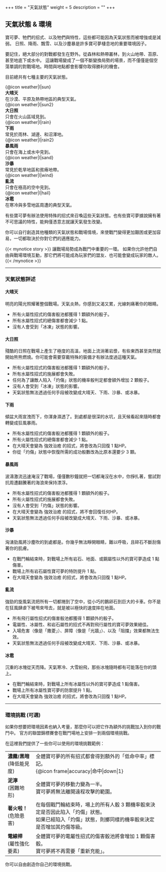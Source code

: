 +++
title = "天氣狀態"
weight = 5
description = ""
+++

## 天氣狀態 & 環境
寶可夢、牠們的招式、以及牠們與特性，這些都可能因為天氣狀態而被增強或是減弱。
日照、降雨、飄雪、以及沙塵暴是許多寶可夢棲息地的重要環境因子。

要記住，絕大部分的對戰都發生在野外。從森林和熱帶叢林，到火山地帶、苔原、甚至地底下或水中。
這讓戰場變成了一個不斷變換局勢的場景，而不僅僅是個空蕩單調的對戰場地。時間與地點都會影響你取得勝利的機會。

目前總共有七種主要的天氣狀態。

<div class="iconDesc-container">
  <div class="iconDesc-item">{@icon weather|l|sun}</div>
  <div class="iconDesc-item">
    <b>大晴天</b><br/>
    在沙漠、平原及熱帶地區的典型天氣。
  </div>
</div>
<div class="iconDesc-container">
  <div class="iconDesc-item">{@icon weather|l|sun2}</div>
  <div class="iconDesc-item">
    <b>大日照</b><br/>
    只會在火山區域見到。
  </div>
</div>
<div class="iconDesc-container">
  <div class="iconDesc-item">{@icon weather|l|rain}</div>
  <div class="iconDesc-item">
    <b>下雨</b><br/>
    常見於雨林、湖邊、和沼澤地。
  </div>
</div>
<div class="iconDesc-container">
  <div class="iconDesc-item">{@icon weather|l|rain2}</div>
  <div class="iconDesc-item">
    <b>暴風雨 </b><br/>
    只會在海上或水中見到。
  </div>
</div>
<div class="iconDesc-container">
  <div class="iconDesc-item">{@icon weather|l|sand}</div>
  <div class="iconDesc-item">
    <b>沙暴 </b><br/>
    常見於乾旱地區和貧瘠地帶。    
  </div>
</div>
<div class="iconDesc-container">
  <div class="iconDesc-item">{@icon weather|l|wind}</div>
  <div class="iconDesc-item">
    <b>亂流 </b><br/>
    只會在極高的空中見到。
  </div>
</div>
<div class="iconDesc-container">
  <div class="iconDesc-item">{@icon weather|l|hail}</div>
  <div class="iconDesc-item">
    <b>冰雹 </b><br/>
    在寒冷與多雪地區周遭的典型天氣。
  </div>
</div>

有些寶可夢有辦法使用特殊的招式來召喚這些天氣狀態。也有些寶可夢據說擁有著不可思議的特性，能夠僅憑意志就讓天氣發生改變。

你可以自行創造其他種類的天氣狀態和戰場情境，來使戰鬥變得更加艱困或更加容易，一切都取決於你對它們的適應能力。

{{< mynotice story >}}
讓戰場局勢成為戰鬥中重要的一環。
如果你允許他們自由與戰場環境互動，那它們將可能成為玩家們的盟友、也可能會變成玩家的敵人。
{{< /mynotice >}}


---
### 天氣狀態詳述
<div class="Frame">

#### <div class='icon weather sun'>大晴天</div>
明亮的陽光照耀著整個戰場。天氣炎熱，你感到又渴又累，光線刺痛著你的眼睛。
* 所有火屬性招式的傷害骰池都獲得 1 顆額外的骰子。
* 所有水屬性招式的總傷害都會減少 1 點。
* 沒有人會受到「冰凍」狀態的影響。
</div>
<div class="Frame">

#### <div class='icon weather sun2'>大日照</div>
殘酷的日照在戰場上產生了極度的高溫，地面上流淌著岩漿，有些東西甚至突然就開始熊熊燃燒。你可能會需要穿戴特殊的裝備才有辦法度過這種天氣。
* 所有火屬性招式的傷害骰池都獲得 1 顆額外的骰子。
* 所有水屬性招式的施展都會失敗。
* 任何為了讓敵人陷入「灼傷」狀態的機率骰判定都會額外增加 2 顆骰子。
* 沒有人會受到「冰凍」狀態的影響。
* 天氣狀態無法透過任何手段被改變成大晴天、下雨、沙暴、或冰暴。
</div>
<div class="Frame">

#### <div class='icon weather rain'>下雨</div>
傾盆大雨宣洩而下，你渾身濕透了。到處都是很深的水坑，且天候看起來隨時都會轉變成狂風暴雨。
* 所有水屬性招式的傷害骰池都獲得 1 顆額外的骰子。
* 所有火屬性招式的總傷害都會減少 1 點。
* 在大晴天會變為 強效治癒 的招式，將會改為只回復 1 點HP。
* 你從「灼傷」狀態中恢復所需的成功骰數改為比原本還要少 3 顆。
</div>
<div class="Frame">

#### <div class='icon weather rain2'>暴風雨</div>
波濤激流迅速淹沒了戰場，僅僅數秒鐘就把一切都淹沒在水中，你掙扎著，嘗試對抗周遭翻騰著的海浪來保持漂浮。
* 所有水屬性招式的傷害骰池都獲得 1 顆額外的骰子。
* 所有火屬性招式的施展都會失敗。
* 沒有人會受到「灼傷」狀態的影響。
* 在大晴天會變為 強效治癒 的招式，將不會回復任何HP。
* 天氣狀態無法透過任何手段被改變成大晴天、下雨、沙暴、或冰暴。
</div>
<div class="Frame">

#### <div class='icon weather sand'>沙暴</div>
洶湧勁風將沙塵吹的到處都是。你幾乎無法睜開眼睛，難以呼吸，且碎石不斷刮傷著你的肌膚。
* 在戰鬥輪結束時，對戰場上所有岩石、地面、或鋼屬性以外的寶可夢造成 1 點傷害。
* 戰場上所有岩石屬性寶可夢的特防提升 1 點。
* 在大晴天會變為 強效治癒 的招式，將會改為只回復 1 點HP。
</div>
<div class="Frame">

#### <div class='icon weather wind'>亂流</div>
強勁的旋風氣流把所有一切都捲到了空中，從小巧的鵝卵石到巨大的卡車。你不是在狂風肆虐下被甩來甩去，就是被以極快的速度摔在地面。
* 所有飛行屬性招式的傷害骰池都獲得 1 顆額外的骰子。
* 電屬性、冰屬性、和岩石屬性的招式不再對飛行屬性的寶可夢效果絕佳。
* 入場危害（像是「撒菱」）、屏障（像是「光牆」）、以及「阻擋」效果都無法生效。
* 天氣狀態無法透過任何手段被改變成大晴天、下雨、沙暴、或冰暴。
</div>
<div class="Frame">

#### <div class='icon weather hail'>冰雹</div>
沉重的冰塊從天而降。天氣寒冷、大雪紛飛，那些冰塊隨時都有可能落在你的頭上。
* 在戰鬥輪結束時，對戰場上所有冰屬性以外的寶可夢造成 1 點傷害。
* 戰場上所有冰屬性寶可夢的防禦提升 1 點。
* 在大晴天會變為 強效治癒 的招式，將會改為只回復 1 點HP。
</div>


---
### 環境挑戰 (可選)
如果你想要把環境因素也納入考量，那麼你可以把它作為額外的挑戰加入到你的戰鬥中。
官方的聯盟錦標賽會在戰鬥場地上安排一到兩個環境挑戰。

在這裡我們提供了一些你可以使用的環境挑戰範例：

<table>
<tr>
  <td><b>濃霧/黑暗</b><br/>(降低能見度) </td>
  <td align="left">全體寶可夢的所有招式都會得到額外的「低命中率」標記。<br/>
      {@icon frame|accuracy|命中|down|1}</td></tr>
<tr>
  <td><b>泥濘</b><br/>(困難地形) </td>
  <td align="left">全體寶可夢的移動力變為一半。<br/>
      寶可夢將無法離開遠程攻擊的範圍。</td></tr>
<tr>
  <td><b>著火啦！</b><br/>(危險患害) </td>
  <td align="left">在每個戰鬥輪結束時，場上的所有人骰 3 顆機率骰來決定是否因此陷入「灼傷」狀態。 <br/>
      如果已經陷入「灼傷」狀態，則擲同樣的機率骰來決定是否增加其灼傷等級。 </td></tr>
<tr>
  <td><b>電線桿</b><br/>(屬性強化要素) </td>
  <td align="left">全體寶可夢的電屬性招式的傷害骰池將會增加 1 顆傷害骰。<br/>
      寶可夢將不再需要「重新充能」。 </td></tr>
</table>

你可以自由創造你自己的環境挑戰。